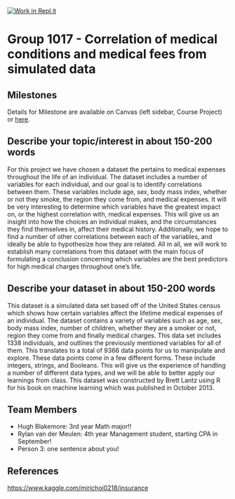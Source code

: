 [![Work in Repl.it](https://classroom.github.com/assets/work-in-replit-14baed9a392b3a25080506f3b7b6d57f295ec2978f6f33ec97e36a161684cbe9.svg)](https://classroom.github.com/online_ide?assignment_repo_id=361594&assignment_repo_type=GroupAssignmentRepo)
# Group 1017 - Correlation of medical conditions and medical fees from simulated data


## Milestones

Details for Milestone are available on Canvas (left sidebar, Course Project) or [here](https://firas.moosvi.com/courses/data301/project/milestone01.html).

## Describe your topic/interest in about 150-200 words

For this project we have chosen a dataset the pertains to medical expenses throughout the life of an individual. The dataset includes a number of variables for each individual, and our goal is to identify correlations between them. These variables include age, sex, body mass index, whether or not they smoke, the region they come from, and medical expenses. It will be very interesting to determine which variables have the greatest impact on, or the highest correlation with, medical expenses. This will give us an insight into how the choices an individual makes, and the circumstances they find themselves in, affect their medical history. Additionally, we hope to find a number of other correlations between each of the variables, and ideally be able to hypothesize how they are related. All in all, we will work to establish many correlations from this dataset with the main focus of formulating a conclusion concerning which variables are the best predictors for high medical charges throughout one’s life. 

## Describe your dataset in about 150-200 words
This dataset is a simulated data set based off of the United States census which shows how certain variables affect the lifetime medical expenses of an individual. The dataset contains a variety of variables such as age, sex, body mass index, number of children, whether they are a smoker or not, region they come from and finally medical charges. This data set includes 1338 individuals, and outlines the previously mentioned variables for all of them. This translates to a total of 9366 data points for us to manipulate and explore. These data points come in a few different forms. These include integers, strings, and Booleans. This will give us the experience of handling a number of different data types, and we will be able to better apply our learnings from class. This dataset was constructed by Brett Lantz using R for his book on machine learning which was published in October 2013.

## Team Members

- Hugh Blakemore: 3rd year Math major!!
- Rylan van der Meulen: 4th year Management student, starting CPA in September!
- Person 3: one sentence about you!

## References

https://www.kaggle.com/mirichoi0218/insurance
